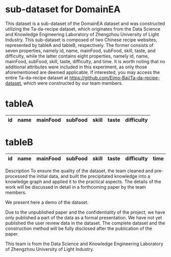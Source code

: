 # sub-dataset for DomainEA

This dataset is a sub-dataset of the DomainEA dataset and was constructed utilizing the Ta-da-recipe dataset, which originates from the Data Science and Knowledge Engineering Laboratory of Zhengzhou University of Light Industry. This sub-dataset is composed of two Chinese recipe websites, represented by tableA and tableB, respectively. The former consists of seven properties, namely id, name, mainFood, subFood, skill, taste, and difficulty, while the latter contains eight properties, namely id, name, mainFood, subFood, skill, taste, difficulty, and time. It is worth noting that no additional attributes were included in this experiment, as only those aforementioned are deemed applicable. If interested, you may access the entire Ta-da-recipe dataset at https://github.com/Eimo-Bai/Ta-da-recipe-dataset, which were constructed by our team members.

# tableA
| id | name | mainFood | subFood | skill | taste | difficulty | 
| --- | --- | --- | --- | --- | --- | --- |

# tableB
| id | name | mainFood | subFood | skill | taste | difficulty | time |
| --- | --- | --- | --- | --- | --- | --- | --- |

Description
To ensure the quality of the dataset, the team cleaned and pre-processed the initial data, and built the precipitated knowledge into a knowledge graph and applied it to the practical aspects. The details of the work will be discussed in detail in a forthcoming paper by the team members.

We present here a demo of the dataset.

Due to the unpublished paper and the confidentiality of the project, we have only published a part of the data as a formal presentation. We have not yet published the user review data in the dataset. The complete dataset and the construction method will be fully disclosed after the publication of the paper.

This team is from the Data Science and Knowledge Engineering Laboratory of Zhengzhou University of Light Industry.

